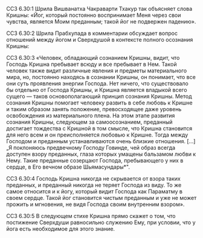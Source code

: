ССЗ 6.30:1	Шрила Вишванатха Чакраварти Тхакур так объясняет слова Кришны: «Йог, который постоянно воспринимает Меня через свои чувства, является Моим преданным; такой йог не подвержен падению».

ССЗ 6.30:2	Шрила Прабхупада в комментарии обсуждает вопрос отношений между йогом и Сверхдушой в контексте полного осознания Кришны:

ССЗ 6.30:3	«Человек, обладающий сознанием Кришны, видит, что Господь Кришна пребывает всюду и все пребывает в Нем. Такой человек также видит различные явления и предметы материального мира, но, постоянно находясь в сознании Кришны, он понимает, что все они суть проявления энергии Господа. Нет ничего, что существовало бы отдельно от Господа Кришны, и Кришна является владыкой всего сущего — таков основополагающий принцип сознания Кришны. Метод сознания Кришны помогает человеку развить в себе любовь к Кришне и таким образом занять положение, превосходящее даже уровень освобождения из материального плена. На этом этапе развития сознания Кришны, следующем за самоосознанием, преданный достигает тождества с Кришной в том смысле, что Кришна становится для него всем и он преисполняется любовью к Кришне. Тогда между Господом и преданным устанавливаются очень близкие отношения. [...] „Я поклоняюсь предвечному Господу Говинде, чей образ всегда доступен взору преданных, глаза которых умащены бальзамом любви к Нему. Такие преданные созерцают Господа, пребывающего у них в сердце, в Его вечном образе Шьямасундары\*".

ССЗ 6.30:4	Господь Кришна никогда не скрывается от взора таких преданных, и преданный никогда не теряет Господа из виду. То же самое относится и к йогу, который видит Господа как Параматму в своем сердце. Такой йог становится чистым преданным и уже не может прожить и мгновения, не видя Господа своим внутренним взором».

ССЗ 6.30:5	В следующем стихе Кришна прямо скажет о том, что постижение Сверхдуши равносильно служению Ему, при условии, что у йога есть необходимое для этого знание.